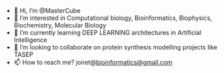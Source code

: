 - 👋 Hi, I’m @MasterCube
- 👀 I’m interested in Computational biology, Bioinformatics, Biophysics, Biochemistry, Molecular Biology
- 🌱 I’m currently learning DEEP LEARNING architectures in Artificial Intelligence
- 💞️ I’m looking to collaborate on protein synthesis modelling projects like TASEP
- 📫 How to reach me? joiret@bioinformatics@gmail.com

<!---
MasterCube/MasterCube is a ✨ special ✨ repository because its `README.md` (this file) appears on your GitHub profile.
You can click the Preview link to take a look at your changes.
--->
